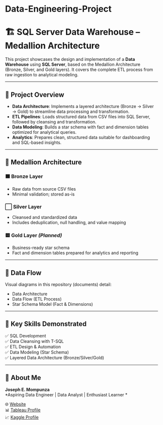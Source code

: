 # Data-Engineering-Project
# 🏗️ SQL Server Data Warehouse – Medallion Architecture

This project showcases the design and implementation of a  **Data Warehouse** using **SQL Server**, based on the Medallion Architecture (Bronze, Silver, and Gold layers). It covers the complete ETL process from raw ingestion to analytical modeling.

---

## 📌 Project Overview

- **Data Architecture**: Implements a layered architecture (Bronze → Silver → Gold) to streamline data processing and transformation.
- **ETL Pipelines**: Loads structured data from CSV files into SQL Server, followed by cleansing and transformation.
- **Data Modeling**: Builds a star schema with fact and dimension tables optimized for analytical queries.
- **Analytics**: Prepares clean, structured data suitable for dashboarding and SQL-based insights.

---

## 📁 Medallion Architecture

### 🟫 Bronze Layer
- Raw data from source CSV files
- Minimal validation; stored as-is

### ⬜ Silver Layer
- Cleansed and standardized data
- Includes deduplication, null handling, and value mapping

### 🟨 Gold Layer *(Planned)*
- Business-ready star schema
- Fact and dimension tables prepared for analytics and reporting

---

## 🔁 Data Flow

Visual diagrams in this repository (documents) detail:
- Data Architecture  
- Data Flow (ETL Process)  
- Star Schema Model (Fact & Dimensions)  


---

## 🧠 Key Skills Demonstrated

✅ SQL Development  
✅ Data Cleansing with T-SQL  
✅ ETL Design & Automation  
✅ Data Modeling (Star Schema)  
✅ Layered Data Architecture (Bronze/Silver/Gold)  

---


## 🙋 About Me

**Joseph E. Mompunza**  
*Aspiring Data Engineer | Data Analyst | Enthusiast Learner *

🌐 [Website](your-website-link)  
📊 [Tableau Profile](https://public.tableau.com/app/profile/joe.mompunza/vizzes)  
📈 [Kaggle Profile](https://www.kaggle.com/josephepiti)
